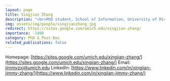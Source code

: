 ```yaml
---
layout: page
title: Xingjian Zhang
description: "<br>PhD student, School of Information, University of Michigan<br>Aug 2020 -- Present<br>Email: <a href='mailto:jimmyzxj@umich.edu'>jimmyzxj@umich.edu</a>"
img: assets/img/people/xingjianzhang.jpg
redirect: https://sites.google.com/umich.edu/xingjian-zhang/
importance: -1490
category: PhD & Post-Doc
related_publications: false
---
```

Homepage: [https://sites.google.com/umich.edu/xingjian-zhang/](https://sites.google.com/umich.edu/xingjian-zhang/)
Email: [jimmyzxj@umich.edu](mailto:jimmyzxj@umich.edu)
LinkedIn: [https://www.linkedin.com/in/xingjian-jimmy-zhang/](https://www.linkedin.com/in/xingjian-jimmy-zhang/)
